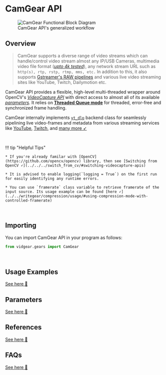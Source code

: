 <!--
===============================================
vidgear library source-code is deployed under the Apache 2.0 License:

Copyright (c) 2019 Abhishek Thakur(@abhiTronix) <abhi.una12@gmail.com>

Licensed under the Apache License, Version 2.0 (the "License");
you may not use this file except in compliance with the License.
You may obtain a copy of the License at

   http://www.apache.org/licenses/LICENSE-2.0

Unless required by applicable law or agreed to in writing, software
distributed under the License is distributed on an "AS IS" BASIS,
WITHOUT WARRANTIES OR CONDITIONS OF ANY KIND, either express or implied.
See the License for the specific language governing permissions and
limitations under the License.
===============================================
-->

# CamGear API 

<figure>
  <img src="../../../assets/images/camgear.png" alt="CamGear Functional Block Diagram" loading="lazy" class="center" />
  <figcaption>CamGear API's generalized workflow</figcaption>
</figure>

## Overview

> CamGear supports a diverse range of video streams which can handle/control video stream almost any IP/USB Cameras,  multimedia video file format ([_upto 4k tested_](https://github.com/abhiTronix/vidgear/blob/62f32ad6663c871ec6aa4890ca1b55cd1286511a/vidgear/tests/benchmark_tests/test_benchmark_playback.py#L31-L71)), any network stream URL such as `http(s), rtp, rstp, rtmp, mms, etc.` In addition to this, it also supports [Gstreamer's RAW pipelines](https://gstreamer.freedesktop.org/documentation/frequently-asked-questions/using.html) and various live video streaming sites like YouTube, Twitch, Dailymotion etc.

CamGear API provides a flexible, high-level multi-threaded wrapper around OpenCV's *[VideoCapture API](https://docs.opencv.org/master/d8/dfe/classcv_1_1VideoCapture.html#a57c0e81e83e60f36c83027dc2a188e80)* with direct access to almost all of its available [*parameters*](../advanced/source_params/). It relies on [**Threaded Queue mode**](../../../bonus/TQM/) for threaded, error-free and synchronized frame handling.

CamGear internally implements [`yt_dlp`][yt_dlp] backend class for seamlessly pipelining live video-frames and metadata from various streaming services like [YouTube](../usage/#using-camgear-with-youtube-videos), [Twitch](../usage/#using-camgear-with-streaming-websites), and [many more ➶](https://github.com/yt-dlp/yt-dlp/blob/master/supportedsites.md#supported-sites)

&thinsp; 

!!! tip "Helpful Tips"

	* If you're already familar with [OpenCV](https://github.com/opencv/opencv) library, then see [Switching from OpenCV ➶](../../../switch_from_cv/#switching-videocapture-apis)

	* It is advised to enable logging(`logging = True`) on the first run for easily identifying any runtime errors.

	* You can use `framerate` class variable to retrieve framerate of the input source. Its usage example can be found [here ➶](../../writegear/compression/usage/#using-compression-mode-with-controlled-framerate)


&thinsp; 

## Importing

You can import CamGear API in your program as follows:

```python
from vidgear.gears import CamGear
```

&thinsp;

## Usage Examples

<div>
<a href="../usage/">See here 🚀</a>
</div>

## Parameters

<div>
<a href="../params/">See here 🚀</a>
</div>

## References

<div>
<a href="../../../bonus/reference/camgear/">See here 🚀</a>
</div>


## FAQs

<div>
<a href="../../../help/camgear_faqs/">See here 🚀</a>
</div>


&thinsp;

[opencv]:https://github.com/opencv/opencv
[picamera]:https://github.com/waveform80/picamera
[pafy]:https://github.com/mps-youtube/pafy
[zmq]:https://zeromq.org/
[mss]:https://github.com/BoboTiG/python-mss
[gitter]: https://gitter.im/vidgear/community
[starlette]:https://www.starlette.io/
[stargazer]: https://github.com/abhiTronix/vidgear/stargazers
[ffmpeg]:https://www.ffmpeg.org/
[pyscreenshot]:https://github.com/ponty/pyscreenshot
[streamlink]:https://streamlink.github.io/
[yt_dlp]:https://github.com/yt-dlp/yt-dlp
